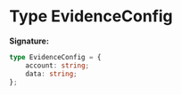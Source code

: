 
# Type EvidenceConfig


<b>Signature:</b>

```typescript
type EvidenceConfig = {
    account: string;
    data: string;
};
```
